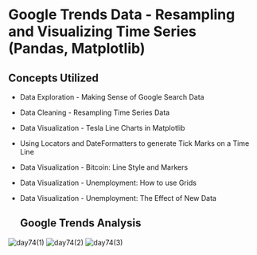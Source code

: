 # Google Trends Data - Resampling and Visualizing Time Series (Pandas, Matplotlib)

## Concepts Utilized 
- Data Exploration - Making Sense of Google Search Data
- Data Cleaning - Resampling Time Series Data
- Data Visualization - Tesla Line Charts in Matplotlib
- Using Locators and DateFormatters to generate Tick Marks on a Time Line
- Data Visualization - Bitcoin: Line Style and Markers
- Data Visualization - Unemployment: How to use Grids
- Data Visualization - Unemployment: The Effect of New Data

  ## Google Trends Analysis
![day74(1)](https://user-images.githubusercontent.com/98851253/166164014-eae704af-fecd-4929-bdc6-4ebb2aff1fda.png)
![day74(2)](https://user-images.githubusercontent.com/98851253/166164015-26373f1e-3311-4383-9f87-3f76b93a27d6.png)
![day74(3)](https://user-images.githubusercontent.com/98851253/166164016-38ebacd2-4622-49fb-a916-8bc90bcebddd.png)
